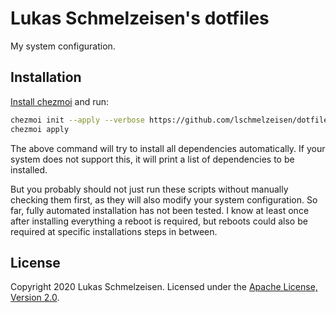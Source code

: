 # Lukas Schmelzeisen's dotfiles

My system configuration.

## Installation

[Install chezmoi](https://www.chezmoi.io/docs/install/) and run:

```sh
chezmoi init --apply --verbose https://github.com/lschmelzeisen/dotfiles
chezmoi apply
```

The above command will try to install all dependencies automatically.
If your system does not support this, it will print a list of dependencies to be installed.

But you probably should not just run these scripts without manually checking
them first, as they will also modify your system configuration.
So far, fully automated installation has not been tested.
I know at least once after installing everything a reboot is required, but reboots
could also be required at specific installations steps in between.

## License

Copyright 2020 Lukas Schmelzeisen.
Licensed under the [Apache License, Version 2.0](https://www.apache.org/licenses/LICENSE-2.0).
